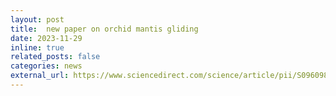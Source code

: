 ```yaml
---
layout: post
title:  new paper on orchid mantis gliding
date: 2023-11-29
inline: true
related_posts: false
categories: news
external_url: https://www.sciencedirect.com/science/article/pii/S0960982223015178 
---
```

